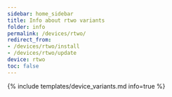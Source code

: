 ```yaml
---
sidebar: home_sidebar
title: Info about rtwo variants
folder: info
permalink: /devices/rtwo/
redirect_from:
- /devices/rtwo/install
- /devices/rtwo/update
device: rtwo
toc: false
---
```

{% include templates/device_variants.md info=true %}
